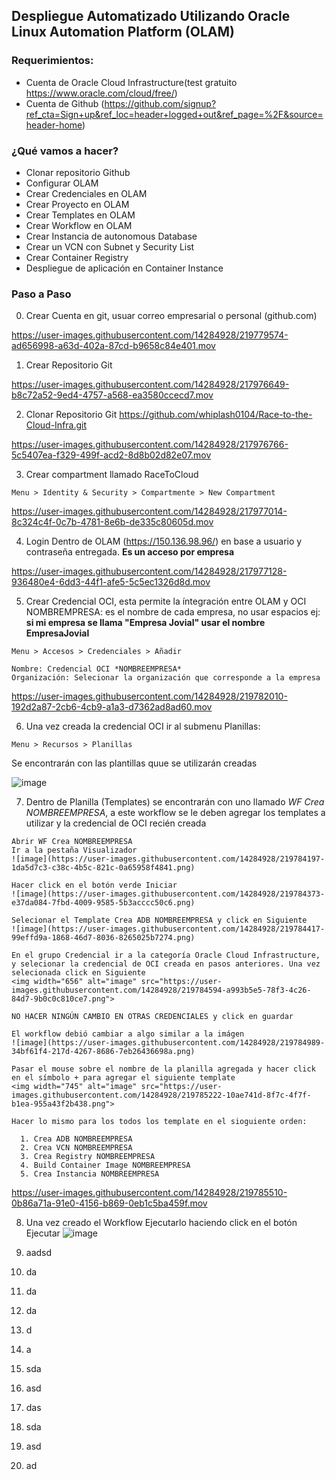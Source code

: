 ## Despliegue Automatizado Utilizando Oracle Linux Automation Platform (OLAM) 

### Requerimientos:

- Cuenta de Oracle Cloud Infrastructure(test gratuito https://www.oracle.com/cloud/free/)
- Cuenta de Github (https://github.com/signup?ref_cta=Sign+up&ref_loc=header+logged+out&ref_page=%2F&source=header-home)

### ¿Qué vamos a hacer?

- Clonar repositorio Github
- Configurar OLAM
- Crear Credenciales en OLAM
- Crear Proyecto en OLAM
- Crear Templates en OLAM
- Crear Workflow en OLAM
- Crear Instancia de autonomous Database
- Crear un VCN con Subnet y Security List
- Crear Container Registry 
- Despliegue de aplicación en Container Instance 

### Paso a Paso

0. Crear Cuenta en git, usuar correo empresarial o personal (github.com)


https://user-images.githubusercontent.com/14284928/219779574-ad656998-a63d-402a-87cd-b9658c84e401.mov




1. Crear Repositorio Git

https://user-images.githubusercontent.com/14284928/217976649-b8c72a52-9ed4-4757-a568-ea3580ccecd7.mov



2. Clonar Repositorio Git  https://github.com/whiplash0104/Race-to-the-Cloud-Infra.git


https://user-images.githubusercontent.com/14284928/217976766-5c5407ea-f329-499f-acd2-8d8b02d82e07.mov




3. Crear compartment llamado RaceToCloud

```
Menu > Identity & Security > Compartmente > New Compartment
```


https://user-images.githubusercontent.com/14284928/217977014-8c324c4f-0c7b-4781-8e6b-de335c80605d.mov




4. Login Dentro de OLAM (https://150.136.98.96/) en base a usuario y contraseña entregada. **Es un acceso por empresa**


https://user-images.githubusercontent.com/14284928/217977128-936480e4-6dd3-44f1-afe5-5c5ec1326d8d.mov




5. Crear Credencial OCI, esta permite la íntegración entre OLAM y OCI
NOMBREMPRESA: es el nombre de cada empresa, no usar espacios ej: **si mi empresa se llama "Empresa Jovial" usar el nombre EmpresaJovial**

```
Menu > Accesos > Credenciales > Añadir

Nombre: Credencial OCI *NOMBREEMPRESA*
Organización: Selecionar la organización que corresponde a la empresa
```

https://user-images.githubusercontent.com/14284928/219782010-192d2a87-2cb6-4cb9-a1a3-d7362ad8ad60.mov



6. Una vez creada la credencial OCI ir al submenu Planillas:

```
Menu > Recursos > Planillas
```

Se encontrarán con las plantillas quue se utilizarán creadas

![image](https://user-images.githubusercontent.com/14284928/219783093-8d87e1e6-b63b-4ecb-bf74-86a23355efa6.png)



7. Dentro de Planilla (Templates) se encontrarán con uno llamado *WF Crea NOMBREEMPRESA*, a este workflow se le deben agregar los templates a utilizar y la credencial de OCI recién creada

```
Abrir WF Crea NOMBREEMPRESA
Ir a la pestaña Visualizador
![image](https://user-images.githubusercontent.com/14284928/219784197-1da5d7c3-c38c-4b5c-821c-0a65958f4841.png)

Hacer click en el botón verde Iniciar
![image](https://user-images.githubusercontent.com/14284928/219784373-e37da084-7fbd-4009-9585-5b3acccc50c6.png)

Selecionar el Template Crea ADB NOMBREEMPRESA y click en Siguiente
![image](https://user-images.githubusercontent.com/14284928/219784417-99effd9a-1868-46d7-8036-8265025b7274.png)

En el grupo Credencial ir a la categoría Oracle Cloud Infrastructure, y selecionar la credencial de OCI creada en pasos anteriores. Una vez selecionada click en Siguiente
<img width="656" alt="image" src="https://user-images.githubusercontent.com/14284928/219784594-a993b5e5-78f3-4c26-84d7-9b0c0c810ce7.png">

NO HACER NINGÚN CAMBIO EN OTRAS CREDENCIALES y click en guardar

El workflow debió cambiar a algo similar a la imágen
![image](https://user-images.githubusercontent.com/14284928/219784989-34bf61f4-217d-4267-8686-7eb26436698a.png)

Pasar el mouse sobre el nombre de la planilla agregada y hacer click en el símbolo + para agregar el siguiente template
<img width="745" alt="image" src="https://user-images.githubusercontent.com/14284928/219785222-10ae741d-8f7c-4f7f-b1ea-955a43f2b438.png">

Hacer lo mismo para los todos los template en el sioguiente orden:

  1. Crea ADB NOMBREEMPRESA
  2. Crea VCN NOMBREEMPRESA
  3. Crea Registry NOMBREEMPRESA
  4. Build Container Image NOMBREEMPRESA
  5. Crea Instancia NOMBREEMPRESA
```

https://user-images.githubusercontent.com/14284928/219785510-0b86a71a-91e0-4156-b869-0eb1c5ba459f.mov




8. Una vez creado el Workflow Ejecutarlo haciendo click en el botón Ejecutar
![image](https://user-images.githubusercontent.com/14284928/219785666-3b417e2f-cb60-4cdc-aeef-9a72a607f1f5.png)


9. aadsd
10. da
11. da
12. da
13. d
14. a
15. sda
16. asd
17. das
18. sda
19. asd
20. ad

